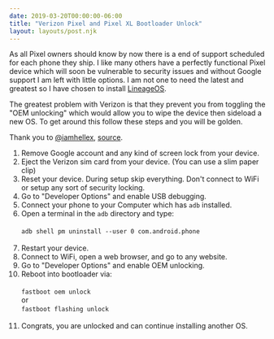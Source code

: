 ```yaml
---
date: 2019-03-20T00:00:00-06:00
title: "Verizon Pixel and Pixel XL Bootloader Unlock"
layout: layouts/post.njk
---
```


As all Pixel owners should know by now there is a end of support scheduled for each phone they ship. I like many others have a perfectly functional Pixel device which will soon be vulnerable to security issues and without Google support I am left with little options. I am not one to need the latest and greatest so I have chosen to install [LineageOS](https://wiki.lineageos.org/devices/sailfish/install "LineageOS").

The greatest problem with Verizon is that they prevent you from toggling the "OEM unlocking" which would allow you to wipe the device then sideload a new OS. To get around this follow these steps and you will be golden.

Thank you to [@iamhellex](https://twitter.com/iamkellex "Kellen"), [source](https://www.droid-life.com/2018/05/28/verizon-pixel-xl-bootloader-unlock/).

 1. Remove Google account and any kind of screen lock from your device.
 2. Eject the Verizon sim card from your device. (You can use a slim paper clip)
 3. Reset your device. During setup skip everything. Don't connect to WiFi or setup any sort of security locking.
 4. Go to "Developer Options" and enable USB debugging.
 5. Connect your phone to your Computer which has `adb` installed.
 6. Open a terminal in the `adb` directory and type: <br /><br />`adb shell pm uninstall --user 0 com.android.phone`<br /><br />
 7. Restart your device.
 8. Connect to WiFi, open a web browser, and go to any website.
 9. Go to "Developer Options" and enable OEM unlocking.
10. Reboot into bootloader via: <br /><br />`fastboot oem unlock`<br />or<br />`fastboot flashing unlock`<br /><br />
11. Congrats, you are unlocked and can continue installing another OS.